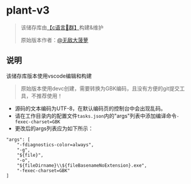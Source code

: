 # plant-v3
> 该储存库由[【c语言:carrot:群】](https://jq.qq.com/?_wv=1027&k=PFgXdTWT)构建&维护
> 
> 原始版本作者：[@无敌大菠萝](http://wpa.qq.com/msgrd?v=3&uin=610282681&site=qq&menu=yes)

说明
---

该储存库版本使用vscode编辑和构建

> 原始版本使用devc创建，需要转换为GBK编码，且没有方便的git提交工具，不推荐使用！

* 源码的文本编码为UTF-8，在默认编码页的控制台中会出现乱码。
* 请在工作目录内的配置文件`tasks.json`内的"args"列表中添加编译命令`-fexec-charset=GBK`
* 更改后的args列表应为如下所示：
```
"args": [
    "-fdiagnostics-color=always",
    "-g",
    "${file}",
    "-o",
    "${fileDirname}\\${fileBasenameNoExtension}.exe",
    "-fexec-charset=GBK"
]
```
